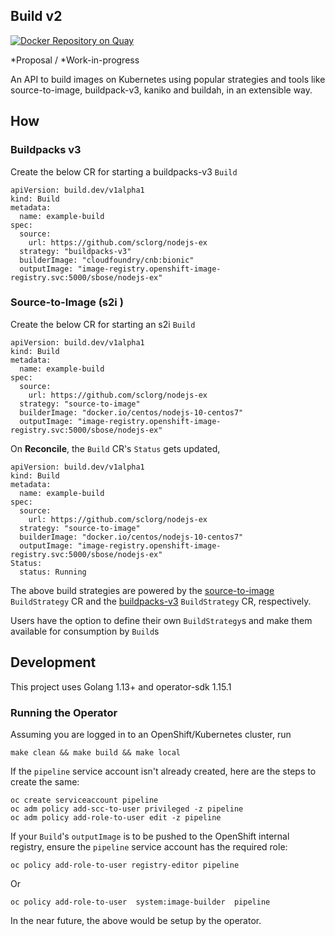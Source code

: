 ## Build v2

[![Docker Repository on Quay](https://quay.io/repository/redhat-developer/buildv2/status "Docker Repository on Quay")](https://quay.io/repository/redhat-developer/buildv2)


*Proposal / *Work-in-progress

An API to build images on Kubernetes using popular strategies and tools like source-to-image, buildpack-v3, kaniko and buildah, in an extensible way.

## How

### Buildpacks v3

Create the below CR for starting a buildpacks-v3 `Build`

```
apiVersion: build.dev/v1alpha1
kind: Build
metadata:
  name: example-build
spec:
  source:
    url: https://github.com/sclorg/nodejs-ex
  strategy: "buildpacks-v3"
  builderImage: "cloudfoundry/cnb:bionic"
  outputImage: "image-registry.openshift-image-registry.svc:5000/sbose/nodejs-ex"
```

### Source-to-Image (s2i )

Create the below CR for starting an s2i `Build`

```
apiVersion: build.dev/v1alpha1
kind: Build
metadata:
  name: example-build
spec:
  source:
    url: https://github.com/sclorg/nodejs-ex
  strategy: "source-to-image"
  builderImage: "docker.io/centos/nodejs-10-centos7"
  outputImage: "image-registry.openshift-image-registry.svc:5000/sbose/nodejs-ex"
```

On **Reconcile**, the `Build` CR's `Status` gets updated,

```
apiVersion: build.dev/v1alpha1
kind: Build
metadata:
  name: example-build
spec:
  source:
    url: https://github.com/sclorg/nodejs-ex
  strategy: "source-to-image"
  builderImage: "docker.io/centos/nodejs-10-centos7"
  outputImage: "image-registry.openshift-image-registry.svc:5000/sbose/nodejs-ex"
Status:
  status: Running

```

The above build strategies are powered by the [source-to-image](deploy/crds/buildstrategy_source-to-image_cr.yaml) `BuildStrategy` CR and the [buildpacks-v3](deploy/crds/buildstrategy_buildpacksv3-cr.yaml) `BuildStrategy` CR, respectively.

Users have the option to define their own `BuildStrategy`s and make them available for consumption by `Build`s

## Development

This project uses Golang 1.13+ and operator-sdk 1.15.1



### Running the Operator

Assuming you are logged in to an OpenShift/Kubernetes cluster, run

```
make clean && make build && make local
```

If the `pipeline` service account isn't already created, here are the steps to
create the same:

```
oc create serviceaccount pipeline
oc adm policy add-scc-to-user privileged -z pipeline
oc adm policy add-role-to-user edit -z pipeline
```

If your `Build`'s `outputImage` is to be pushed to the OpenShift internal registry, ensure the `pipeline` service account has the required role:

```
oc policy add-role-to-user registry-editor pipeline
```

Or

```
oc policy add-role-to-user  system:image-builder  pipeline
```

In the near future, the above would be setup by the operator.
